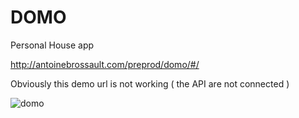# DOMO
Personal House app

http://antoinebrossault.com/preprod/domo/#/

Obviously this demo url is not working ( the API are not connected )



![domo](http://g.recordit.co/9ROOyiMLNI.gif)
